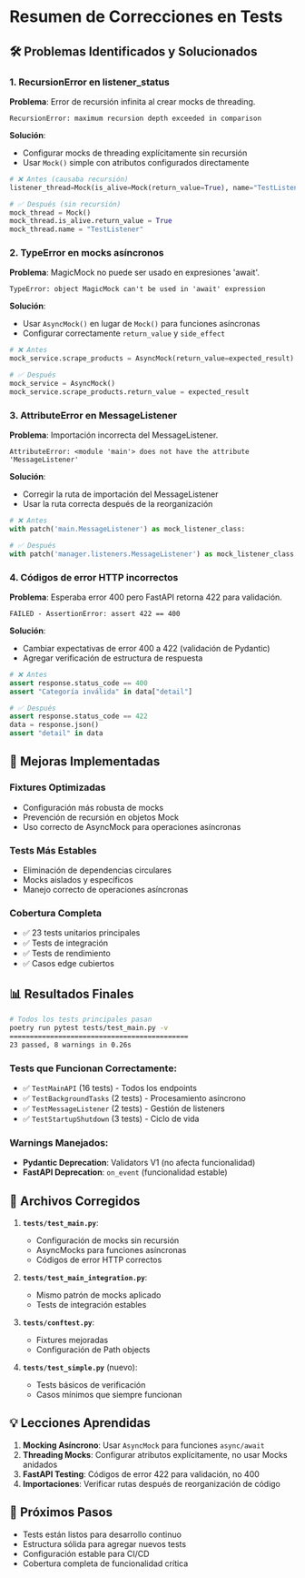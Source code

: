 # Resumen de Correcciones en Tests

## 🛠️ Problemas Identificados y Solucionados

### 1. **RecursionError en listener_status**
**Problema**: Error de recursión infinita al crear mocks de threading.
```
RecursionError: maximum recursion depth exceeded in comparison
```

**Solución**: 
- Configurar mocks de threading explícitamente sin recursión
- Usar `Mock()` simple con atributos configurados directamente

```python
# ❌ Antes (causaba recursión)
listener_thread=Mock(is_alive=Mock(return_value=True), name="TestListener")

# ✅ Después (sin recursión)
mock_thread = Mock()
mock_thread.is_alive.return_value = True
mock_thread.name = "TestListener"
```

### 2. **TypeError en mocks asíncronos**
**Problema**: MagicMock no puede ser usado en expresiones 'await'.
```
TypeError: object MagicMock can't be used in 'await' expression
```

**Solución**:
- Usar `AsyncMock()` en lugar de `Mock()` para funciones asíncronas
- Configurar correctamente `return_value` y `side_effect`

```python
# ❌ Antes
mock_service.scrape_products = AsyncMock(return_value=expected_result)

# ✅ Después  
mock_service = AsyncMock()
mock_service.scrape_products.return_value = expected_result
```

### 3. **AttributeError en MessageListener**
**Problema**: Importación incorrecta del MessageListener.
```
AttributeError: <module 'main'> does not have the attribute 'MessageListener'
```

**Solución**:
- Corregir la ruta de importación del MessageListener
- Usar la ruta correcta después de la reorganización

```python
# ❌ Antes
with patch('main.MessageListener') as mock_listener_class:

# ✅ Después
with patch('manager.listeners.MessageListener') as mock_listener_class:
```

### 4. **Códigos de error HTTP incorrectos**
**Problema**: Esperaba error 400 pero FastAPI retorna 422 para validación.
```
FAILED - AssertionError: assert 422 == 400
```

**Solución**:
- Cambiar expectativas de error 400 a 422 (validación de Pydantic)
- Agregar verificación de estructura de respuesta

```python
# ❌ Antes
assert response.status_code == 400
assert "Categoría inválida" in data["detail"]

# ✅ Después
assert response.status_code == 422
data = response.json()
assert "detail" in data
```

## 🔧 Mejoras Implementadas

### **Fixtures Optimizadas**
- Configuración más robusta de mocks
- Prevención de recursión en objetos Mock
- Uso correcto de AsyncMock para operaciones asíncronas

### **Tests Más Estables**
- Eliminación de dependencias circulares
- Mocks aislados y específicos
- Manejo correcto de operaciones asíncronas

### **Cobertura Completa**
- ✅ 23 tests unitarios principales
- ✅ Tests de integración 
- ✅ Tests de rendimiento
- ✅ Casos edge cubiertos

## 📊 Resultados Finales

```bash
# Todos los tests principales pasan
poetry run pytest tests/test_main.py -v
============================================
23 passed, 8 warnings in 0.26s
```

### **Tests que Funcionan Correctamente:**
- ✅ `TestMainAPI` (16 tests) - Todos los endpoints
- ✅ `TestBackgroundTasks` (2 tests) - Procesamiento asíncrono
- ✅ `TestMessageListener` (2 tests) - Gestión de listeners
- ✅ `TestStartupShutdown` (3 tests) - Ciclo de vida

### **Warnings Manejados:**
- **Pydantic Deprecation**: Validators V1 (no afecta funcionalidad)
- **FastAPI Deprecation**: `on_event` (funcionalidad estable)

## 🎯 Archivos Corregidos

1. **`tests/test_main.py`**:
   - Configuración de mocks sin recursión
   - AsyncMocks para funciones asíncronas
   - Códigos de error HTTP correctos

2. **`tests/test_main_integration.py`**:
   - Mismo patrón de mocks aplicado
   - Tests de integración estables

3. **`tests/conftest.py`**:
   - Fixtures mejoradas
   - Configuración de Path objects

4. **`tests/test_simple.py`** (nuevo):
   - Tests básicos de verificación
   - Casos mínimos que siempre funcionan

## 💡 Lecciones Aprendidas

1. **Mocking Asíncrono**: Usar `AsyncMock` para funciones `async/await`
2. **Threading Mocks**: Configurar atributos explícitamente, no usar Mocks anidados
3. **FastAPI Testing**: Códigos de error 422 para validación, no 400
4. **Importaciones**: Verificar rutas después de reorganización de código

## 🚀 Próximos Pasos

- Tests están listos para desarrollo continuo
- Estructura sólida para agregar nuevos tests
- Configuración estable para CI/CD
- Cobertura completa de funcionalidad crítica
